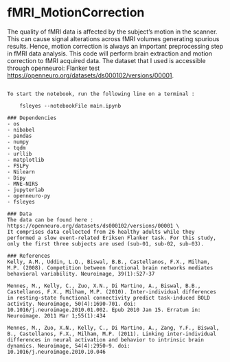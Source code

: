 # fMRI_MotionCorrection

The quality of fMRI data is affected by the subject’s motion in the scanner. This can cause signal alterations across fMRI volumes generating spurious results. Hence, motion correction is always an important preprocessing step in fMRI data analysis. This code will perform brain extraction and motion correction to fMRI acquired data. 
The dataset that I used is accessible through openneuroi: Flanker test https://openneuro.org/datasets/ds000102/versions/00001.

```

To start the notebook, run the following line on a terminal :

    fsleyes --notebookFile main.ipynb
    
### Dependencies
- os
- nibabel
- pandas
- numpy
- tqdm
- urllib
- matplotlib
- FSLPy
- Nilearn
- Dipy 
- MNE-NIRS 
- jupyterlab
- openneuro-py 
- fsleyes

### Data 
The data can be found here : https://openneuro.org/datasets/ds000102/versions/00001 \
It comprises data collected from 26 healthy adults while they performed a slow event-related Eriksen Flanker task. For this study, only the first three subjects are used (sub-01, sub-02, sub-03). 

### References
Kelly, A.M., Uddin, L.Q., Biswal, B.B., Castellanos, F.X., Milham, M.P. (2008). Competition between functional brain networks mediates behavioral variability. Neuroimage, 39(1):527-37

Mennes, M., Kelly, C., Zuo, X.N., Di Martino, A., Biswal, B.B., Castellanos, F.X., Milham, M.P. (2010). Inter-individual differences in resting-state functional connectivity predict task-induced BOLD activity. Neuroimage, 50(4):1690-701. doi: 10.1016/j.neuroimage.2010.01.002. Epub 2010 Jan 15. Erratum in: Neuroimage. 2011 Mar 1;55(1):434

Mennes, M., Zuo, X.N., Kelly, C., Di Martino, A., Zang, Y.F., Biswal, B., Castellanos, F.X., Milham, M.P. (2011). Linking inter-individual differences in neural activation and behavior to intrinsic brain dynamics. Neuroimage, 54(4):2950-9. doi: 10.1016/j.neuroimage.2010.10.046

